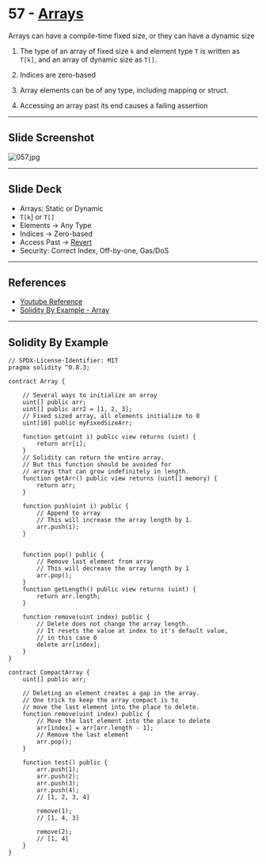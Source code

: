 # 57 - [Arrays](Arrays.md)
Arrays can have a compile-time fixed size, or they can have a dynamic size

1. The type of an array of fixed size `k` and element type `T` is written as `T[k]`, and an array of dynamic size as `T[]`.
   
2. Indices are zero-based
    
3. Array elements can be of any type, including mapping or struct. 
    
4. Accessing an array past its end causes a failing assertion
___
## Slide Screenshot
![057.jpg](../../images/2.%20Solidity%20101/057.jpg)
___
## Slide Deck
- Arrays: Static or Dynamic
- `T[k`] or `T[]`
- Elements -> Any Type
- Indices -> Zero-based
- Access Past -> [Revert](Revert.md)
- Security: Correct Index, Off-by-one, Gas/DoS
___
## References
- [Youtube Reference](https://youtu.be/6VIJpze1jbU?t=1942)
- [Solidity By Example - Array](https://solidity-by-example.org/array/)
___
## Solidity By Example
```
// SPDX-License-Identifier: MIT
pragma solidity ^0.8.3;

contract Array {

	// Several ways to initialize an array
	uint[] public arr;
	uint[] public arr2 = [1, 2, 3];
	// Fixed sized array, all elements initialize to 0
	uint[10] public myFixedSizeArr;

	function get(uint i) public view returns (uint) {
		return arr[i];
	}
	// Solidity can return the entire array.
	// But this function should be avoided for
	// arrays that can grow indefinitely in length.
	function getArr() public view returns (uint[] memory) {
		return arr;
	}

	function push(uint i) public {
		// Append to array
		// This will increase the array length by 1.
		arr.push(i);
	}

		
	function pop() public {
		// Remove last element from array
		// This will decrease the array length by 1
		arr.pop();
	}
	function getLength() public view returns (uint) {
		return arr.length;
	}
		
	function remove(uint index) public {
		// Delete does not change the array length.
		// It resets the value at index to it's default value,
		// in this case 0
		delete arr[index];
	}
}
  
contract CompactArray {
	uint[] public arr;
		
	// Deleting an element creates a gap in the array.
	// One trick to keep the array compact is to
	// move the last element into the place to delete.
	function remove(uint index) public {
		// Move the last element into the place to delete
		arr[index] = arr[arr.length - 1];
		// Remove the last element
		arr.pop();
	}
		
	function test() public {
		arr.push(1);
		arr.push(2);
		arr.push(3);
		arr.push(4);
		// [1, 2, 3, 4]
			
		remove(1);
		// [1, 4, 3]
			
		remove(2);
		// [1, 4]
	}
}
```


